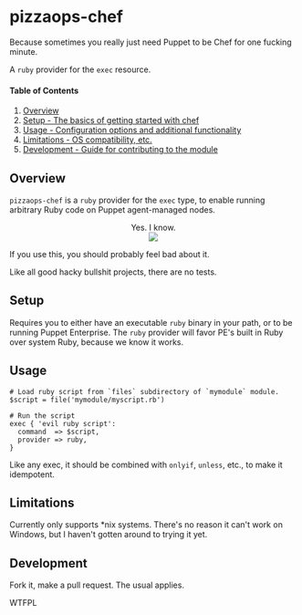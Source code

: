 # pizzaops-chef

Because sometimes you really just need Puppet to be Chef for one fucking minute.

A `ruby` provider for the `exec` resource.

#### Table of Contents

1. [Overview](#overview)
1. [Setup - The basics of getting started with chef](#setup)
1. [Usage - Configuration options and additional functionality](#usage)
1. [Limitations - OS compatibility, etc.](#limitations)
1. [Development - Guide for contributing to the module](#development)

## Overview

`pizzaops-chef` is a `ruby` provider for the `exec` type, to enable running arbitrary Ruby code on Puppet agent-managed nodes.

<center>Yes. I know.</center>
<div style="text-align:center"><img src ="https://encyclopediasatanica.files.wordpress.com/2013/08/baphometpentagram.jpg" /></div>  

If you use this, you should probably feel bad about it.

Like all good hacky bullshit projects, there are no tests.

## Setup 

Requires you to either have an executable `ruby` binary in your path, or to be running Puppet Enterprise. The `ruby` provider will favor PE's built in Ruby over system Ruby, because we know it works.


## Usage

```puppet
# Load ruby script from `files` subdirectory of `mymodule` module.
$script = file('mymodule/myscript.rb') 

# Run the script
exec { 'evil ruby script':
  command  => $script,
  provider => ruby,
}
```

Like any exec, it should be combined with `onlyif`, `unless`, etc., to make it idempotent.

## Limitations

Currently only supports \*nix systems. There's no reason it can't work on Windows, but I haven't gotten around to trying it yet.

## Development

Fork it, make a pull request. The usual applies.

<a href="http://www.wtfpl.net/"><img src="http://www.wtfpl.net/wp-content/uploads/2012/12/wtfpl-badge-4.png" width="80" height="15" alt="WTFPL" /></a>
